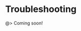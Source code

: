 <!--
title: Troubleshooting
location: ./custom-components/troubleshooting
type: page
-->



# Troubleshooting

@> Coming soon!
